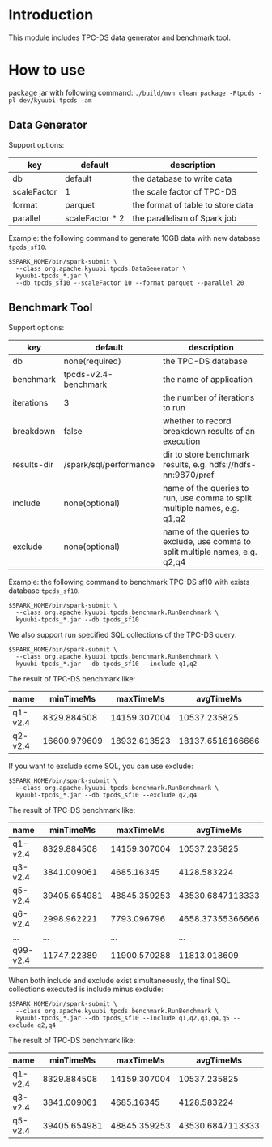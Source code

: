 <!--
- Licensed to the Apache Software Foundation (ASF) under one or more
- contributor license agreements.  See the NOTICE file distributed with
- this work for additional information regarding copyright ownership.
- The ASF licenses this file to You under the Apache License, Version 2.0
- (the "License"); you may not use this file except in compliance with
- the License.  You may obtain a copy of the License at
-
-   http://www.apache.org/licenses/LICENSE-2.0
-
- Unless required by applicable law or agreed to in writing, software
- distributed under the License is distributed on an "AS IS" BASIS,
- WITHOUT WARRANTIES OR CONDITIONS OF ANY KIND, either express or implied.
- See the License for the specific language governing permissions and
- limitations under the License.
-->

# Introduction

This module includes TPC-DS data generator and benchmark tool.

# How to use

package jar with following command:
`./build/mvn clean package -Ptpcds -pl dev/kyuubi-tpcds -am`

## Data Generator

Support options:

|     key     |     default     |            description            |
|-------------|-----------------|-----------------------------------|
| db          | default         | the database to write data        |
| scaleFactor | 1               | the scale factor of TPC-DS        |
| format      | parquet         | the format of table to store data |
| parallel    | scaleFactor * 2 | the parallelism of Spark job      |

Example: the following command to generate 10GB data with new database `tpcds_sf10`.

```shell
$SPARK_HOME/bin/spark-submit \
  --class org.apache.kyuubi.tpcds.DataGenerator \
  kyuubi-tpcds_*.jar \
  --db tpcds_sf10 --scaleFactor 10 --format parquet --parallel 20
```

## Benchmark Tool

Support options:

| key         | default                | description                                                                   |
|-------------|------------------------|-------------------------------------------------------------------------------|
| db          | none(required)         | the TPC-DS database                                                           |
| benchmark   | tpcds-v2.4-benchmark   | the name of application                                                       |
| iterations  | 3                      | the number of iterations to run                                               |
| breakdown   | false                  | whether to record breakdown results of an execution                           |
| results-dir | /spark/sql/performance | dir to store benchmark results, e.g. hdfs://hdfs-nn:9870/pref                 |
| include     | none(optional)         | name of the queries to run, use comma to split multiple names, e.g. q1,q2     |
| exclude     | none(optional)         | name of the queries to exclude, use comma to split multiple names, e.g. q2,q4 |

Example: the following command to benchmark TPC-DS sf10 with exists database `tpcds_sf10`.

```shell
$SPARK_HOME/bin/spark-submit \
  --class org.apache.kyuubi.tpcds.benchmark.RunBenchmark \
  kyuubi-tpcds_*.jar --db tpcds_sf10
```

We also support run specified SQL collections of the TPC-DS query:

```shell
$SPARK_HOME/bin/spark-submit \
  --class org.apache.kyuubi.tpcds.benchmark.RunBenchmark \
  kyuubi-tpcds_*.jar --db tpcds_sf10 --include q1,q2
```

The result of TPC-DS benchmark like:

| name    | minTimeMs    | maxTimeMs    | avgTimeMs        | stdDev           | stdDevPercent    |
|---------|--------------|--------------|------------------|------------------|------------------|
| q1-v2.4 | 8329.884508  | 14159.307004 | 10537.235825     | 3161.74253777417 | 30.0054263782615 |
| q2-v2.4 | 16600.979609 | 18932.613523 | 18137.6516166666 | 1331.06332796139 | 7.33867512781137 |

If you want to exclude some SQL, you can use exclude:

```shell
$SPARK_HOME/bin/spark-submit \
  --class org.apache.kyuubi.tpcds.benchmark.RunBenchmark \
  kyuubi-tpcds_*.jar --db tpcds_sf10 --exclude q2,q4
```

The result of TPC-DS benchmark like:

| name     | minTimeMs    | maxTimeMs    | avgTimeMs        | stdDev           | stdDevPercent     |
|----------|--------------|--------------|------------------|------------------|-------------------|
| q1-v2.4  | 8329.884508  | 14159.307004 | 10537.235825     | 3161.74253777417 | 30.0054263782615  |
| q3-v2.4  | 3841.009061  | 4685.16345   | 4128.583224      | 482.102016761038 | 11.6771781166603  |
| q5-v2.4  | 39405.654981 | 48845.359253 | 43530.6847113333 | 4830.98802198401 | 11.0978911864583  |
| q6-v2.4  | 2998.962221  | 7793.096796  | 4658.37355366666 | 2716.310089792   | 58.3102677039276  |
| ...      | ...          | ...          | ...              | ...              | ...               |
| q99-v2.4 | 11747.22389  | 11900.570288 | 11813.018609     | 78.9544389266673 | 0.668368022941351 |

When both include and exclude exist simultaneously, the final SQL collections executed is include minus exclude:

```shell
$SPARK_HOME/bin/spark-submit \
  --class org.apache.kyuubi.tpcds.benchmark.RunBenchmark \
  kyuubi-tpcds_*.jar --db tpcds_sf10 --include q1,q2,q3,q4,q5 --exclude q2,q4
```

The result of TPC-DS benchmark like:

| name     | minTimeMs    | maxTimeMs    | avgTimeMs        | stdDev           | stdDevPercent     |
|----------|--------------|--------------|------------------|------------------|-------------------|
| q1-v2.4  | 8329.884508  | 14159.307004 | 10537.235825     | 3161.74253777417 | 30.0054263782615  |
| q3-v2.4  | 3841.009061  | 4685.16345   | 4128.583224      | 482.102016761038 | 11.6771781166603  |
| q5-v2.4  | 39405.654981 | 48845.359253 | 43530.6847113333 | 4830.98802198401 | 11.0978911864583  |